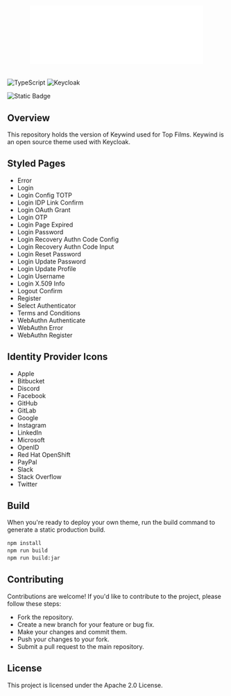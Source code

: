 <p align="center">
  <img src="https://raw.githubusercontent.com/Top-Films/assets/main/png/top-films-logo-white-transparent.png" width="400" alt="logo"/>
  <br><br>
</p>

![TypeScript](https://img.shields.io/badge/-TypeScript-black?style=for-the-badge&logoColor=white&logo=typescript&color=2F73BF)
![Keycloak](https://img.shields.io/badge/Keycloak-23.0.7-blue?style=for-the-badge&logo=keycloak)

![Static Badge](https://img.shields.io/badge/license-Apache%202.0-green)

## Overview
This repository holds the version of Keywind used for Top Films. Keywind is an open source theme used with Keycloak.

## Styled Pages
- Error
- Login
- Login Config TOTP
- Login IDP Link Confirm
- Login OAuth Grant
- Login OTP
- Login Page Expired
- Login Password
- Login Recovery Authn Code Config
- Login Recovery Authn Code Input
- Login Reset Password
- Login Update Password
- Login Update Profile
- Login Username
- Login X.509 Info
- Logout Confirm
- Register
- Select Authenticator
- Terms and Conditions
- WebAuthn Authenticate
- WebAuthn Error
- WebAuthn Register

## Identity Provider Icons
- Apple
- Bitbucket
- Discord
- Facebook
- GitHub
- GitLab
- Google
- Instagram
- LinkedIn
- Microsoft
- OpenID
- Red Hat OpenShift
- PayPal
- Slack
- Stack Overflow
- Twitter

## Build
When you're ready to deploy your own theme, run the build command to generate a static production build.

```bash
npm install
npm run build
npm run build:jar
```

## Contributing
Contributions are welcome! If you'd like to contribute to the project, please follow these steps:

- Fork the repository.
- Create a new branch for your feature or bug fix.
- Make your changes and commit them.
- Push your changes to your fork.
- Submit a pull request to the main repository.

## License
This project is licensed under the Apache 2.0 License.